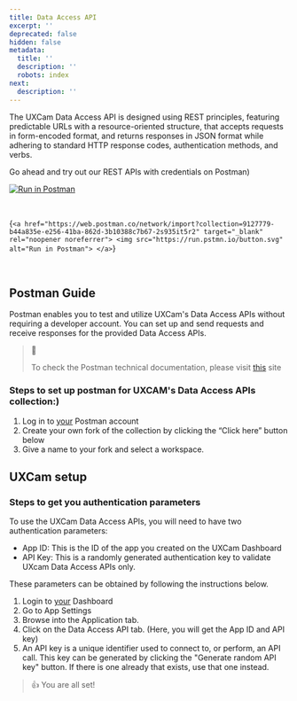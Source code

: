 ```yaml
---
title: Data Access API
excerpt: ''
deprecated: false
hidden: false
metadata:
  title: ''
  description: ''
  robots: index
next:
  description: ''
---
```

The UXCam Data Access API is designed using REST principles, featuring predictable URLs with a resource-oriented structure, that accepts requests in form-encoded format, and returns responses in JSON format while adhering to standard HTTP response codes, authentication methods, and verbs.

Go ahead and try out our REST APIs with credentials on Postman)

[![Run in Postman](https://run.pstmn.io/button.svg)](https://web.postman.co/network/import?collection=9127779-b44a835e-e256-41ba-862d-3b10388c7b67-2s935it5r2)

<br />

<HTMLBlock>{`
<a href="https://web.postman.co/network/import?collection=9127779-b44a835e-e256-41ba-862d-3b10388c7b67-2s935it5r2" target="_blank" rel="noopener noreferrer">
  <img src="https://run.pstmn.io/button.svg" alt="Run in Postman">
</a>
`}</HTMLBlock>

<br />

## Postman Guide

Postman enables you to test and utilize UXCam's Data Access APIs without requiring a developer account. You can set up and send requests and receive responses for the provided Data Access APIs.

> 📘
>
> To check the Postman technical documentation, please visit [this](https://documenter.getpostman.com/view/9127779/2s935it5r2) site

### Steps to set up postman for UXCAM's Data Access APIs collection:)

1. Log in to [your](https://www.postman.com/) Postman account
2. Create your own fork of the collection by clicking the “Click here” button below
3. Give a name to your fork and select a workspace.

## UXCam setup

### Steps to get you authentication parameters

To use the UXCam Data Access APIs, you will need to have two authentication parameters:

* App ID: This is the ID of the app you created on the UXCam Dashboard
* API Key: This is a randomly generated authentication key to validate UXcam Data Access APIs only.

These parameters can be obtained by following the instructions below.

1. Login to [your](https://app.uxcam.com/) Dashboard
2. Go to App Settings
3. Browse into the Application tab.
4. Click on the Data Access API tab. (Here, you will get the App ID and API key)
5. An API key is a unique identifier used to connect to, or perform, an API call. This key can be generated by clicking the "Generate random API key" button. If there is one already that exists, use that one instead.

> 👍 You are all set!